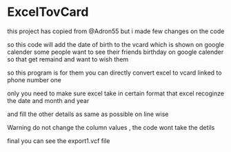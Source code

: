 # ExcelTovCard

this project has copied from @Adron55 but i made few changes on the code 

so this code will add the date of birth to the vcard which is shown on google calender 
some people want to see their friends birthday on google calender so that get remaind and want to wish them 

so this program is for them you can directly convert excel to vcard linked to phone number one 

only you need to make sure excel take in certain format that excel recoginze the date and month and year 

and fill the other details as same as possible on line wise 

Warning do not change the column values , the code wont take the detils 

final you can see the export1.vcf file 
